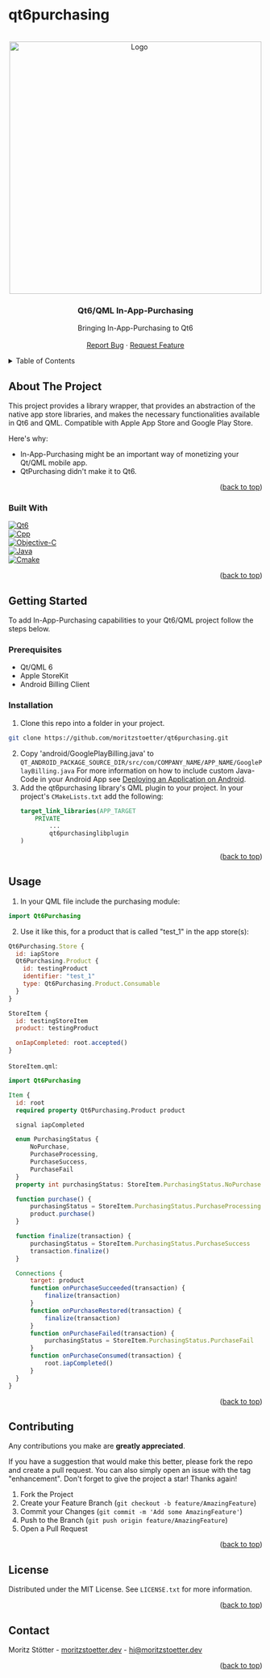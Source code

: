 # qt6purchasing
<a name="readme-top"></a>


<!-- PROJECT LOGO -->
<br />
<div align="center">
  <a href="https://github.com/moritzstoetter/qt6purchasing">
    <img src="logo.png" alt="Logo" width="500" height="auto">
  </a>

  <h3 align="center">Qt6/QML In-App-Purchasing</h3>

  <p align="center">
    Bringing In-App-Purchasing to Qt6
    <br />
    <br />
    <a href="https://github.com/moritzstoetter/qt6purchasing/issues">Report Bug</a>
    ·
    <a href="https://github.com/moritzstoetter/qt6purchasing/issues">Request Feature</a>
  </p>
</div>



<!-- TABLE OF CONTENTS -->
<details>
  <summary>Table of Contents</summary>
  <ol>
    <li>
      <a href="#about-the-project">About The Project</a>
      <ul>
        <li><a href="#built-with">Built With</a></li>
      </ul>
    </li>
    <li>
      <a href="#getting-started">Getting Started</a>
      <ul>
        <li><a href="#prerequisites">Prerequisites</a></li>
        <li><a href="#installation">Installation</a></li>
      </ul>
    </li>
    <li><a href="#usage">Usage</a></li>
    <li><a href="#contributing">Contributing</a></li>
    <li><a href="#license">License</a></li>
    <li><a href="#contact">Contact</a></li>
  </ol>
</details>



<!-- ABOUT THE PROJECT -->
## About The Project

This project provides a library wrapper, that provides an abstraction of the native app store libraries, and makes the necessary functionalities available in Qt6 and QML. Compatible with Apple App Store and Google Play Store.

Here's why:
* In-App-Purchasing might be an important way of monetizing your Qt/QML mobile app.
* QtPurchasing didn't make it to Qt6.


<p align="right">(<a href="#readme-top">back to top</a>)</p>



### Built With

[![Qt6][qt-badge]][qt-url]<br>
[![Cpp][cpp-badge]][cpp-url]<br>
[![Objective-C][objc-badge]][objc-url]<br>
[![Java][java-badge]][java-url]<br>
[![Cmake][cmake-badge]][cmake-url]<br>

[qt-badge]: https://img.shields.io/badge/Qt/QML-6-20232A?style=for-the-badge&logo=qt&logoColor=41cd52
[qt-url]: https://www.qt.io/product/qt6
[cpp-badge]: https://img.shields.io/badge/C++-17-20232A?style=for-the-badge&logo=cplusplus&logoColor=blue
[cpp-url]: https://isocpp.org/
[objc-badge]: https://img.shields.io/badge/Objective--C-20232A?style=for-the-badge&logo=apple&logoColor=gold
[objc-url]: https://developer.apple.com/library/archive/documentation/Cocoa/Conceptual/ProgrammingWithObjectiveC/Introduction/Introduction.html
[java-badge]: https://img.shields.io/badge/Java-20232A?style=for-the-badge
[java-url]: https://java.com
[cmake-badge]: https://img.shields.io/badge/Cmake-20232A?style=for-the-badge&logo=cmake&logoColor=white
[cmake-url]: https://cmake.org

<p align="right">(<a href="#readme-top">back to top</a>)</p>



<!-- GETTING STARTED -->
## Getting Started

To add In-App-Purchasing capabilities to your Qt6/QML project follow the steps below.

### Prerequisites

* Qt/QML 6
* Apple StoreKit
* Android Billing Client

### Installation

1. Clone this repo into a folder in your project.
  ```sh
  git clone https://github.com/moritzstoetter/qt6purchasing.git
  ```
2. Copy 'android/GooglePlayBilling.java' to `QT_ANDROID_PACKAGE_SOURCE_DIR/src/com/COMPANY_NAME/APP_NAME/GooglePlayBilling.java`
  For more information on how to include custom Java-Code in your Android App see [Deploying an Application on Android](https://doc.qt.io/qt-6/deployment-android.html).
3. Add the qt6purchasing library's QML plugin to your project. In your project's `CMakeLists.txt` add the following:
   ```cmake
   target_link_libraries(APP_TARGET
       PRIVATE
           ...
           qt6purchasinglibplugin
   )
   ```

<p align="right">(<a href="#readme-top">back to top</a>)</p>



<!-- USAGE EXAMPLES -->
## Usage

1. In your QML file include the purchasing module:
  ```qml
  import Qt6Purchasing
  ```
2. Use it like this, for a product that is called "test_1" in the app store(s):
  ```qml
  Qt6Purchasing.Store {
    id: iapStore
    Qt6Purchasing.Product {
      id: testingProduct
      identifier: "test_1"
      type: Qt6Purchasing.Product.Consumable
    }
  }

  StoreItem {
    id: testingStoreItem
    product: testingProduct

    onIapCompleted: root.accepted()
  }
  ```
  `StoreItem.qml`:
  ```qml
  import Qt6Purchasing

  Item {
    id: root
    required property Qt6Purchasing.Product product

    signal iapCompleted

    enum PurchasingStatus {
        NoPurchase,
        PurchaseProcessing,
        PurchaseSuccess,
        PurchaseFail
    }
    property int purchasingStatus: StoreItem.PurchasingStatus.NoPurchase

    function purchase() {
        purchasingStatus = StoreItem.PurchasingStatus.PurchaseProcessing
        product.purchase()
    }

    function finalize(transaction) {
        purchasingStatus = StoreItem.PurchasingStatus.PurchaseSuccess
        transaction.finalize()
    }

    Connections {
        target: product
        function onPurchaseSucceeded(transaction) {
            finalize(transaction)
        }
        function onPurchaseRestored(transaction) {
            finalize(transaction)
        }
        function onPurchaseFailed(transaction) {
            purchasingStatus = StoreItem.PurchasingStatus.PurchaseFail
        }
        function onPurchaseConsumed(transaction) {
            root.iapCompleted()
        }
    }
  }
  ```

<p align="right">(<a href="#readme-top">back to top</a>)</p>


<!-- CONTRIBUTING -->
## Contributing

Any contributions you make are **greatly appreciated**.

If you have a suggestion that would make this better, please fork the repo and create a pull request. You can also simply open an issue with the tag "enhancement".
Don't forget to give the project a star! Thanks again!

1. Fork the Project
2. Create your Feature Branch (`git checkout -b feature/AmazingFeature`)
3. Commit your Changes (`git commit -m 'Add some AmazingFeature'`)
4. Push to the Branch (`git push origin feature/AmazingFeature`)
5. Open a Pull Request

<p align="right">(<a href="#readme-top">back to top</a>)</p>



<!-- LICENSE -->
## License

Distributed under the MIT License. See `LICENSE.txt` for more information.

<p align="right">(<a href="#readme-top">back to top</a>)</p>



<!-- CONTACT -->
## Contact

Moritz Stötter - [moritzstoetter.dev](https://www.moritzstoetter.dev) - hi@moritzstoetter.dev


<p align="right">(<a href="#readme-top">back to top</a>)</p>
